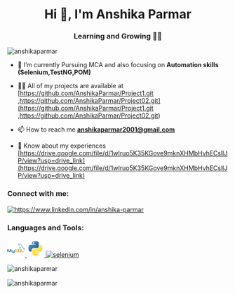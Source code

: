 <h1 align="center">Hi 👋, I'm Anshika Parmar</h1>
<h3 align="center"> Learning and Growing 👩‍💻 </h3>

<p align="left"> <img src="https://komarev.com/ghpvc/?username=anshikaparmar&label=Profile%20views&color=0e75b6&style=flat" alt="anshikaparmar" /> </p>

- 🌱 I’m currently Pursuing MCA and also focusing on **Automation skills (Selenium,TestNG,POM)**

- 👨‍💻 All of my projects are available at [https://github.com/AnshikaParmar/Project1.git ,https://github.com/AnshikaParmar/Project02.git](https://github.com/AnshikaParmar/Project1.git ,https://github.com/AnshikaParmar/Project02.git)

- 📫 How to reach me **anshikaparmar2001@gmail.com**

- 📄 Know about my experiences [https://drive.google.com/file/d/1wIruo5K35KGove9mknXHMbHvhECsllJP/view?usp=drive_link](https://drive.google.com/file/d/1wIruo5K35KGove9mknXHMbHvhECsllJP/view?usp=drive_link)


<h3 align="left">Connect with me:</h3>
<p align="left">
<a href="https://linkedin.com/in/https://www.linkedin.com/in/anshika-parmar" target="blank"><img align="center" src="https://raw.githubusercontent.com/rahuldkjain/github-profile-readme-generator/master/src/images/icons/Social/linked-in-alt.svg" alt="https://www.linkedin.com/in/anshika-parmar" height="30" width="40" /></a>
</p>

<h3 align="left">Languages and Tools:</h3>
<p align="left"> <a href="https://www.mysql.com/" target="_blank" rel="noreferrer"> <img src="https://raw.githubusercontent.com/devicons/devicon/master/icons/mysql/mysql-original-wordmark.svg" alt="mysql" width="40" height="40"/> </a> <a href="https://www.python.org" target="_blank" rel="noreferrer"> <img src="https://raw.githubusercontent.com/devicons/devicon/master/icons/python/python-original.svg" alt="python" width="40" height="40"/> </a> <a href="https://www.selenium.dev" target="_blank" rel="noreferrer"> <img src="https://raw.githubusercontent.com/detain/svg-logos/780f25886640cef088af994181646db2f6b1a3f8/svg/selenium-logo.svg" alt="selenium" width="40" height="40"/> </a> </p>

<p><img align="center" src="https://github-readme-stats.vercel.app/api/top-langs?username=anshikaparmar&show_icons=true&locale=en&layout=compact" alt="anshikaparmar" /></p>

<p><img align="center" src="https://github-readme-streak-stats.herokuapp.com/?user=anshikaparmar&" alt="anshikaparmar" /></p>

